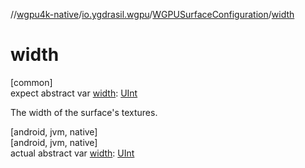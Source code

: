 //[wgpu4k-native](../../../index.md)/[io.ygdrasil.wgpu](../index.md)/[WGPUSurfaceConfiguration](index.md)/[width](width.md)

# width

[common]\
expect abstract var [width](width.md): [UInt](https://kotlinlang.org/api/core/kotlin-stdlib/kotlin/-u-int/index.html)

The width of the surface's textures.

[android, jvm, native]\
[android, jvm, native]\
actual abstract var [width](width.md): [UInt](https://kotlinlang.org/api/core/kotlin-stdlib/kotlin/-u-int/index.html)